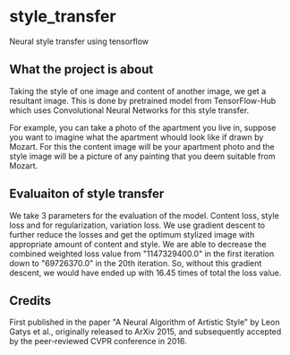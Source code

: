 # style_transfer
Neural style transfer using tensorflow

## What the project is about
Taking the style of one image and content of another image, we get a resultant image. This is done by pretrained model from TensorFlow-Hub which uses Convolutional Neural Networks for this style transfer.

For example, you can take a photo of the apartment you live in, suppose you want to imagine what the apartment whould look like if drawn by Mozart. For this the content image will be your apartment photo and the style image will be a picture of any painting that you deem suitable from Mozart.

## Evaluaiton of style transfer
We take 3 parameters for the evaluation of the model. Content loss, style loss and for regularization, variation loss. We use gradient descent to further reduce the losses and get the optimum stylized image with appropriate amount of content and style. We are able to decrease the combined weighted loss value from "1147329400.0" in the first iteration down to "69726370.0" in the 20th iteration. So, without this gradient descent, we would have ended up with 16.45 times of total the loss value.

## Credits
First published in the paper "A Neural Algorithm of Artistic Style" by Leon Gatys et al., originally released to ArXiv 2015, and subsequently accepted by the peer-reviewed CVPR conference in 2016.
